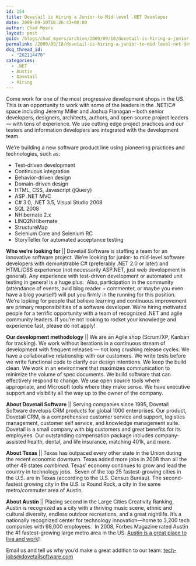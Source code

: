 ```yaml
---
id: 154
title: Dovetail is Hiring a Junior-to-Mid-level .NET Developer
date: 2009-09-18T16:26:43+00:00
author: Chad Myers
layout: post
guid: /blogs/chad_myers/archive/2009/09/18/dovetail-is-hiring-a-junior-to-mid-level-net-developer.aspx
permalink: /2009/09/18/dovetail-is-hiring-a-junior-to-mid-level-net-developer/
dsq_thread_id:
  - "262114470"
categories:
  - .NET
  - Austin
  - Dovetail
  - Hiring
---
```

Come work for one of the most progressive development shops in the US. This is an opportunity to work with some of the leaders in the .NET/C# space including Jeremy Miller and Joshua Flanagan – both senior developers, designers, architects, authors, and open source project leaders &#8212; with tons of experience. We use cutting edge project practices and our testers and information developers are integrated with the development team.

We’re building a new software product line using pioneering practices and technologies, such as:

  * Test-driven development 
  * Continuous integration 
  * Behavior-driven design 
  * Domain-driven design 
  * HTML, CSS, Javascript (jQuery) 
  * ASP .NET MVC 
  * C# 3.0, .NET 3.5, Visual Studio 2008 
  * SQL 2008 
  * NHibernate 2.x 
  * LINQ2NHibernate 
  * StructureMap 
  * Selenium Core and Selenium RC 
  * StoryTeller for automated acceptance testing 

**Who we’re looking for** || Dovetail Software is staffing a team for an innovative software project. We’re looking for junior- to mid-level software developers with demonstrable C# (preferably .NET 2.0 or later) and HTML/CSS experience (not necessarily ASP.NET, just web development in general). Any experience with test-driven development or automated unit testing in general is a huge plus.&#160; Also, participation in the community (attendance of events, avid blog reader + commenter, or maybe you even have a blog yourself) will put you firmly in the running for this position. We’re looking for people that believe learning and continuous improvement are primary responsibilities of a software developer. We’re hiring motivated people for a terrific opportunity with a team of recognized .NET and agile community leaders. If you’re not looking to rocket your knowledge and experience fast, please do not apply!

**Our development methodology** || We are an Agile shop (Scrum/XP, Kanban for tracking). We work without iterations in a continuous stream of development with frequent releases &#8212; not long crushing release cycles. We have a collaborative relationship with our customers. We write tests before we write functional code to clarify our design intentions. We keep the build clean. We work in an environment that maximizes communication to minimize the volume of spec documents. We build software that can effectively respond to change. We use open source tools where appropriate, and Microsoft tools where they make sense. We have executive support and visibility all the way up to the owner of the company.

**About Dovetail Software** || Serving companies since 1995, Dovetail Software develops CRM products for global 1000 enterprises. Our product, Dovetail CRM, is a comprehensive customer service and support, logistics management, customer self service, and knowledge management suite. Dovetail is a small company with big customers and great benefits for its employees. Our outstanding compensation package includes company-assisted health, dental, and life insurance, matching 401k, and more.

**About Texas** || Texas has outpaced every other state in the Union during the recent economic downturn. Texas added more jobs in 2008 than all the other 49 states _combined_. Texas’ economy continues to grow and lead the country in technology jobs.&#160; Seven of the top 25 fastest-growing cities in the U.S. are in Texas (according to the U.S. Census Bureau). The second-fastest growing city in the U.S. is Round Rock, a city in the same metro/commuter area of Austin.

**About Austin** || Placing second in the Large Cities Creativity Ranking, Austin is recognized as a city with a thriving music scene, ethnic and cultural diversity, endless outdoor recreations, and a great nightlife. It’s a nationally recognized center for technology innovation—home to 3,200 tech companies with 98,000 employees.&#160; In 2008, Forbes Magazine rated Austin the #1 fastest-growing large metro area in the US. [Austin is a great place to live and work](http://www.lostechies.com/blogs/chad_myers/archive/2008/04/21/move-to-austin.aspx)!

Email us and tell us why you’d make a great addition to our team: <tech-jobs@dovetailsoftware.com>